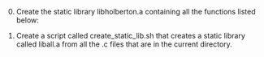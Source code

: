 0. Create the static library libholberton.a containing all the functions listed below:

1. Create a script called create_static_lib.sh that creates a static library called liball.a from all the .c files that are in the current directory.
